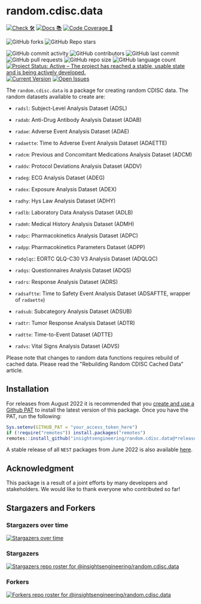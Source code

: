 # random.cdisc.data

<!-- start badges -->
[![Check 🛠](https://github.com/insightsengineering/random.cdisc.data/actions/workflows/check.yaml/badge.svg)](https://github.com/insightsengineering/random.cdisc.data/actions/workflows/check.yaml)
[![Docs 📚](https://github.com/insightsengineering/random.cdisc.data/actions/workflows/docs.yaml/badge.svg)](https://insightsengineering.github.io/random.cdisc.data/)
[![Code Coverage 📔](https://raw.githubusercontent.com/insightsengineering/random.cdisc.data/_xml_coverage_reports/data/main/badge.svg)](https://raw.githubusercontent.com/insightsengineering/random.cdisc.data/_xml_coverage_reports/data/main/coverage.xml)

![GitHub forks](https://img.shields.io/github/forks/insightsengineering/random.cdisc.data?style=social)
![GitHub Repo stars](https://img.shields.io/github/stars/insightsengineering/random.cdisc.data?style=social)

![GitHub commit activity](https://img.shields.io/github/commit-activity/m/insightsengineering/random.cdisc.data)
![GitHub contributors](https://img.shields.io/github/contributors/insightsengineering/random.cdisc.data)
![GitHub last commit](https://img.shields.io/github/last-commit/insightsengineering/random.cdisc.data)
![GitHub pull requests](https://img.shields.io/github/issues-pr/insightsengineering/random.cdisc.data)
![GitHub repo size](https://img.shields.io/github/repo-size/insightsengineering/random.cdisc.data)
![GitHub language count](https://img.shields.io/github/languages/count/insightsengineering/random.cdisc.data)
[![Project Status: Active – The project has reached a stable, usable state and is being actively developed.](https://www.repostatus.org/badges/latest/active.svg)](https://www.repostatus.org/#active)
[![Current Version](https://img.shields.io/github/r-package/v/insightsengineering/random.cdisc.data/main?color=purple\&label=package%20version)](https://github.com/insightsengineering/random.cdisc.data/tree/main)
[![Open Issues](https://img.shields.io/github/issues-raw/insightsengineering/random.cdisc.data?color=red\&label=open%20issues)](https://github.com/insightsengineering/random.cdisc.data/issues?q=is%3Aissue+is%3Aopen+sort%3Aupdated-desc)
<!-- end badges -->

The `random.cdisc.data` is a package for creating random CDISC data.
The random datasets available to create are:

- `radsl`: Subject-Level Analysis Dataset (ADSL)

- `radab`: Anti-Drug Antibody Analysis Dataset (ADAB)
- `radae`: Adverse Event Analysis Dataset (ADAE)
- `radaette`: Time to Adverse Event Analysis Dataset (ADAETTE)
- `radcm`: Previous and Concomitant Medications Analysis Dataset (ADCM)
- `raddv`: Protocol Deviations Analysis Dataset (ADDV)
- `radeg`: ECG Analysis Dataset (ADEG)
- `radex`: Exposure Analysis Dataset (ADEX)
- `radhy`: Hys Law Analysis Dataset (ADHY)
- `radlb`: Laboratory Data Analysis Dataset (ADLB)
- `radmh`: Medical History Analysis Dataset (ADMH)
- `radpc`: Pharmacokinetics Analysis Dataset (ADPC)
- `radpp`: Pharmacokinetics Parameters Dataset (ADPP)
- `radqlqc`: EORTC QLQ-C30 V3 Analysis Dataset (ADQLQC)
- `radqs`: Questionnaires Analysis Dataset (ADQS)
- `radrs`: Response Analysis Dataset (ADRS)
- `radsaftte`: Time to Safety Event Analysis Dataset (ADSAFTTE, wrapper of `radaette`)
- `radsub`: Subcategory Analysis Dataset (ADSUB)
- `radtr`: Tumor Response Analysis Dataset (ADTR)
- `radtte`: Time-to-Event Dataset (ADTTE)
- `radvs`: Vital Signs Analysis Dataset (ADVS)

Please note that changes to random data functions requires rebuild of cached data. Please read the "Rebuilding Random CDISC Cached Data" article.

## Installation

For releases from August 2022 it is recommended that you [create and use a Github PAT](https://docs.github.com/en/github/authenticating-to-github/keeping-your-account-and-data-secure/creating-a-personal-access-token) to install the latest version of this package. Once you have the PAT, run the following:

```r
Sys.setenv(GITHUB_PAT = "your_access_token_here")
if (!require("remotes")) install.packages("remotes")
remotes::install_github("insightsengineering/random.cdisc.data@*release")
```

A stable release of all `NEST` packages from June 2022 is also available [here](https://github.com/insightsengineering/depository#readme).

## Acknowledgment

This package is a result of a joint efforts by many developers and stakeholders. We would like to thank everyone who contributed so far!

## Stargazers and Forkers

### Stargazers over time

[![Stargazers over time](https://starchart.cc/insightsengineering/random.cdisc.data.svg)](https://starchart.cc/insightsengineering/random.cdisc.data)

### Stargazers

[![Stargazers repo roster for @insightsengineering/random.cdisc.data](https://reporoster.com/stars/insightsengineering/random.cdisc.data)](https://github.com/insightsengineering/random.cdisc.data/stargazers)

### Forkers

[![Forkers repo roster for @insightsengineering/random.cdisc.data](https://reporoster.com/forks/insightsengineering/random.cdisc.data)](https://github.com/insightsengineering/random.cdisc.data/network/members)
